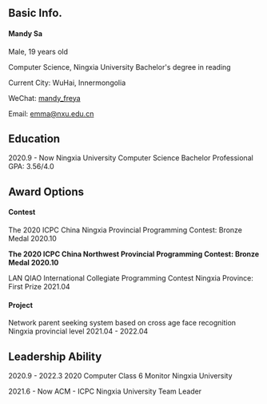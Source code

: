 ## Basic Info.
#### Mandy Sa

Male, 19 years old

Computer Science, Ningxia University Bachelor's degree in reading

Current City: WuHai, Innermongolia

WeChat: [mandy_freya](https://u.wechat.com/EF_LRmh3faRzLXCKzjG8M5Y)

Email: emma@nxu.edu.cn




## Education

2020.9 - Now	Ningxia University	Computer Science Bachelor  Professional GPA: 3.56/4.0





## Award Options

#### Contest

The 2020 ICPC China Ningxia Provincial Programming Contest: Bronze Medal	2020.10

**The 2020 ICPC China Northwest Provincial Programming Contest: Bronze Medal	2020.10**

LAN QIAO International Collegiate Programming Contest Ningxia Province: First Prize	2021.04




#### Project

Network parent seeking system based on cross age face recognition Ningxia provincial level	2021.04 - 2022.04




## Leadership Ability

2020.9 - 2022.3	2020 Computer Class 6	 Monitor	Ningxia University

2021.6 - Now	ACM - ICPC Ningxia University Team Leader

